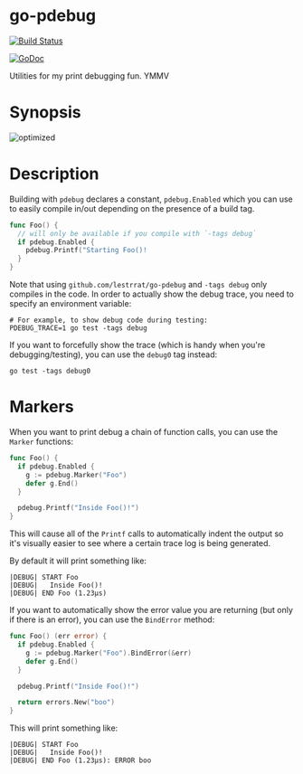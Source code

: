 # go-pdebug

[![Build Status](https://travis-ci.org/lestrrat/go-pdebug.svg?branch=master)](https://travis-ci.org/lestrrat/go-pdebug)

[![GoDoc](https://godoc.org/github.com/lestrrat/go-pdebug?status.svg)](https://godoc.org/github.com/lestrrat/go-pdebug)

Utilities for my print debugging fun. YMMV

# Synopsis

![optimized](https://pbs.twimg.com/media/CbiqhzLUUAIN_7o.png)

# Description

Building with `pdebug` declares a constant, `pdebug.Enabled` which you
can use to easily compile in/out depending on the presence of a build tag.

```go
func Foo() {
  // will only be available if you compile with `-tags debug`
  if pdebug.Enabled {
    pdebug.Printf("Starting Foo()!
  }
}
```

Note that using `github.com/lestrrat/go-pdebug` and `-tags debug` only
compiles in the code. In order to actually show the debug trace, you need
to specify an environment variable:

```shell
# For example, to show debug code during testing:
PDEBUG_TRACE=1 go test -tags debug
```

If you want to forcefully show the trace (which is handy when you're
debugging/testing), you can use the `debug0` tag instead:

```shell
go test -tags debug0
```

# Markers

When you want to print debug a chain of function calls, you can use the
`Marker` functions:

```go
func Foo() {
  if pdebug.Enabled {
    g := pdebug.Marker("Foo")
    defer g.End()
  }

  pdebug.Printf("Inside Foo()!")
}
```

This will cause all of the `Printf` calls to automatically indent
the output so it's visually easier to see where a certain trace log
is being generated.

By default it will print something like:

```
|DEBUG| START Foo
|DEBUG|   Inside Foo()!
|DEBUG| END Foo (1.23μs)
```

If you want to automatically show the error value you are returning
(but only if there is an error), you can use the `BindError` method:

```go
func Foo() (err error) {
  if pdebug.Enabled {
    g := pdebug.Marker("Foo").BindError(&err)
    defer g.End()
  }

  pdebug.Printf("Inside Foo()!")

  return errors.New("boo")
}
```

This will print something like:


```
|DEBUG| START Foo
|DEBUG|   Inside Foo()!
|DEBUG| END Foo (1.23μs): ERROR boo
```

